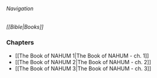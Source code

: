 ###### Navigation
*[[Bible|Books]]*

### Chapters
- [[The Book of NAHUM 1|The Book of NAHUM - ch. 1]]
- [[The Book of NAHUM 2|The Book of NAHUM - ch. 2]]
- [[The Book of NAHUM 3|The Book of NAHUM - ch. 3]]
